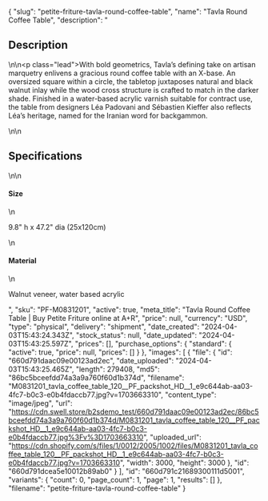 {
  "slug": "petite-friture-tavla-round-coffee-table",
  "name": "Tavla Round Coffee Table",
  "description": "<h2>Description</h2>\n<!-- split -->\n<p class=\"lead\">With bold geometrics, Tavla’s defining take on artisan marquetry enlivens a gracious round coffee table with an X-base. An oversized square within a circle, the tabletop juxtaposes natural and black walnut inlay while the wood cross structure is crafted to match in the darker shade. Finished in a water-based acrylic varnish suitable for contract use, the table from designers Léa Padovani and Sébastien Kieffer also reflects Léa’s heritage, named for the Iranian word for backgammon.</p>\n<!-- split -->\n<h2>Specifications</h2>\n<!-- split -->\n<h4>Size</h4>\n<p>9.8\" h x 47.2\" dia (25x120cm)</p>\n<h4>Material</h4>\n<p>Walnut veneer, water based acrylic</p>",
  "sku": "PF-M0831201",
  "active": true,
  "meta_title": "Tavla Round Coffee Table | Buy Petite Friture online at A+R",
  "price": null,
  "currency": "USD",
  "type": "physical",
  "delivery": "shipment",
  "date_created": "2024-04-03T15:43:24.343Z",
  "stock_status": null,
  "date_updated": "2024-04-03T15:43:25.597Z",
  "prices": [],
  "purchase_options": {
    "standard": {
      "active": true,
      "price": null,
      "prices": []
    }
  },
  "images": [
    {
      "file": {
        "id": "660d791daac09e00123ad2ec",
        "date_uploaded": "2024-04-03T15:43:25.465Z",
        "length": 279408,
        "md5": "86bc5bceefdd74a3a9a760f60d1b374d",
        "filename": "M0831201_tavla_coffee_table_120__PF_packshot_HD__1_e9c644ab-aa03-4fc7-b0c3-e0b4fdaccb77.jpg?v=1703663310",
        "content_type": "image/jpeg",
        "url": "https://cdn.swell.store/b2sdemo_test/660d791daac09e00123ad2ec/86bc5bceefdd74a3a9a760f60d1b374d/M0831201_tavla_coffee_table_120__PF_packshot_HD__1_e9c644ab-aa03-4fc7-b0c3-e0b4fdaccb77.jpg%3Fv%3D1703663310",
        "uploaded_url": "https://cdn.shopify.com/s/files/1/0012/2005/1002/files/M0831201_tavla_coffee_table_120__PF_packshot_HD__1_e9c644ab-aa03-4fc7-b0c3-e0b4fdaccb77.jpg?v=1703663310",
        "width": 3000,
        "height": 3000
      },
      "id": "660d791dcea5e10012b89ab0"
    }
  ],
  "id": "660d791c21689300111d5001",
  "variants": {
    "count": 0,
    "page_count": 1,
    "page": 1,
    "results": []
  },
  "filename": "petite-friture-tavla-round-coffee-table"
}